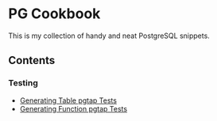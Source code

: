 # PG Cookbook

This is my collection of handy and neat PostgreSQL snippets.

## Contents

### Testing

 * [Generating Table pgtap Tests](testing/generate_table_tests.sql)
 * [Generating Function pgtap Tests](testing/generate_function_tests.sql)

